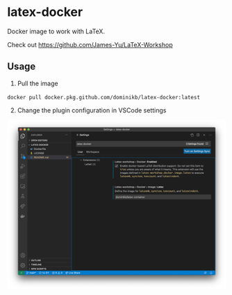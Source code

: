 # latex-docker
Docker image to work with LaTeX.

Check out https://github.com/James-Yu/LaTeX-Workshop

## Usage

1. Pull the image

`docker pull docker.pkg.github.com/dominikb/latex-docker:latest`

2. Change the plugin configuration in VSCode settings

![VS Code Settings](./settings.png)
```
```